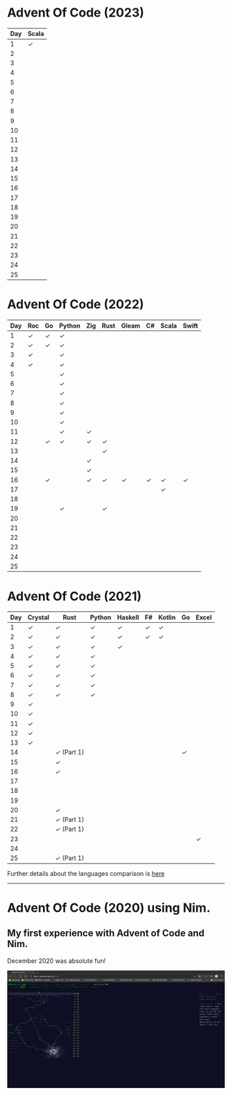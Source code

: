 # Advent Of Code (2023) 

| Day | Scala |
|-----|-----------|
|  1  | &#10003;  |
|  2  |   |
|  3  |   |
|  4  |   |
|  5  |   |
|  6  |   |
|  7  |   |
|  8  |   |
|  9  |   |
| 10  |   |
| 11  |   |
| 12  |   |
| 13  |   |
| 14  |   |
| 15  |   |
| 16  |   |
| 17  |   |
| 18  |   |
| 19  |   |
| 20  |   |
| 21  |   |
| 22  |   |
| 23  |   |
| 24  |   |
| 25  |   |


# Advent Of Code (2022) 

| Day | Roc   | Go   | Python  | Zig  | Rust | Gleam | C# | Scala | Swift |
|-----|-----------|-----------|----------|----------|----------|----------|----------|----------|----------|
|  1  | &#10003;  | &#10003;  | &#10003; |  |  |  |  |  |  |
|  2  | &#10003;  | &#10003;  | &#10003; |  |  |  |  |  |  |
|  3  | &#10003;  |   | &#10003; |  |  |  |  |  |  |
|  4  | &#10003;  |   | &#10003; |  |  |  |  |  |  |
|  5  |   |   | &#10003; |  |  |  |  |  |  |
|  6  |   |   | &#10003; |  |  |  |  |  |  |
|  7  |   |   | &#10003; |  |  |  |  |  |  |
|  8  |   |   | &#10003; |  |  |  |  |  |  |
|  9  |   |   | &#10003; |  |  |  |  |  |  |
| 10  |   |   | &#10003; |  |  |  |  |  |  |
| 11  |   |   | &#10003; | &#10003; |  |  |  |  |  |
| 12  |   |  &#10003; | &#10003; | &#10003; | &#10003; |  |  |  |  |
| 13  |   |   |  |  | &#10003; |  |  |  |  |
| 14  |   |   |  | &#10003; |  |  |  |  |  |
| 15  |   |   |  | &#10003; |  |  |  |  |  |
| 16  |   |  &#10003; |  | &#10003; | &#10003; | &#10003; | &#10003; | &#10003; | &#10003; |
| 17  |   |   |  |  |  |  |  | &#10003;  |  |
| 18  |   |   |  |  |  |  |  |  |  |
| 19  |   |   | &#10003; |  | &#10003; |  |  |  |  |
| 20  |   |   |  |  |  |  |  |  |  |
| 21  |   |   |  |  |  |  |  |  |  |
| 22  |   |   |  |  |  |  |  |  |  |
| 23  |   |   |  |  |  |  |  |  |  |
| 24  |   |   |  |  |  |  |  |  |  |
| 25  |   |   |  |  |  |  |  |  |  |

# Advent Of Code (2021) 

| Day | Crystal   | Rust      | Python   | Haskell  | F#       | Kotlin    | Go    | Excel    | 
|-----|-----------|-----------|----------|----------|----------|-----------|---------------|------------|
|  1  | &#10003;  | &#10003;  | &#10003; | &#10003; | &#10003; | &#10003;  |               |               |
|  2  | &#10003;  | &#10003;  | &#10003; | &#10003; | &#10003; | &#10003;  |               |               |
|  3  | &#10003;  | &#10003;  | &#10003; | &#10003; |          |           |               |               |
|  4  | &#10003;  | &#10003;  | &#10003; |          |          |           |               |               |
|  5  | &#10003;  | &#10003;  | &#10003; |          |          |           |               |               |
|  6  | &#10003;  | &#10003;  | &#10003; |          |          |           |               |               |
|  7  | &#10003;  | &#10003;  | &#10003; |          |          |           |               |               |
|  8  | &#10003;  | &#10003;  | &#10003; |          |          |           |               |               |
|  9  | &#10003;  |           |          |          |          |           |               |               |
| 10  | &#10003;  |           |          |          |          |           |               |               |
| 11  | &#10003;  |           |          |          |          |           |               |               |
| 12  | &#10003;  |           |          |          |          |           |               |               |
| 13  | &#10003;  |           |          |          |          |           |               |               |
| 14  |           | &#10003; (Part 1)  |          |          |          |           |    &#10003;           |               |
| 15  |           | &#10003;  |          |          |          |           |               |               |
| 16  |           | &#10003;  |          |          |          |           |               |               |
| 17  |   |   |  |               |
| 18  |   |   |  |               |
| 19  |   |   |  |               |
| 20  |   | &#10003;  |  |               |
| 21  |   | &#10003; (Part 1)  |  |               |
| 22  |   | &#10003; (Part 1)  |  |               |
| 23  |   |   |  |   |  |   |  |       &#10003;        |
| 24  |   |   |  | |  |
| 25  |   | &#10003; (Part 1)  |  | |  |


Further details about the languages comparison is [here](https://github.com/pkarthick/AdventOfCode/tree/master/2021#readme)

---

# Advent Of Code (2020) using Nim. 

## My first experience with Advent of Code and Nim. 

December 2020 was absolute fun! 

![Completed Advent of Code 2020](https://github.com/pkarthick/AdventOfCode/blob/master/2020/nim/Completed2020.jpg)
